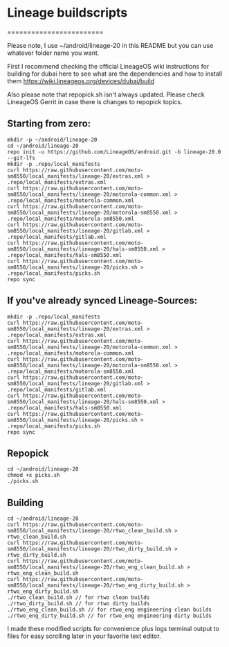 # Lineage buildscripts
========================

Please note, I use ~/android/lineage-20 in this README but you can use whatever folder name you want.

First I recommend checking the official LineageOS wiki instructions for building for dubai here to see what are the dependencies and how to install them
https://wiki.lineageos.org/devices/dubai/build

Also please note that repopick.sh isn't always updated. Please check LineageOS Gerrit in case there is changes to repopick topics.

Starting from zero:
---------
    mkdir -p ~/android/lineage-20
    cd ~/android/lineage-20
    repo init -u https://github.com/LineageOS/android.git -b lineage-20.0 --git-lfs
    mkdir -p .repo/local_manifests
    curl https://raw.githubusercontent.com/moto-sm8550/local_manifests/lineage-20/extras.xml > .repo/local_manifests/extras.xml
    curl https://raw.githubusercontent.com/moto-sm8550/local_manifests/lineage-20/motorola-common.xml > .repo/local_manifests/motorola-common.xml
    curl https://raw.githubusercontent.com/moto-sm8550/local_manifests/lineage-20/motorola-sm8550.xml > .repo/local_manifests/motorola-sm8550.xml
    curl https://raw.githubusercontent.com/moto-sm8550/local_manifests/lineage-20/gitlab.xml > .repo/local_manifests/gitlab.xml
    curl https://raw.githubusercontent.com/moto-sm8550/local_manifests/lineage-20/hals-sm8550.xml > .repo/local_manifests/hals-sm8550.xml
    curl https://raw.githubusercontent.com/moto-sm8550/local_manifests/lineage-20/picks.sh > .repo/local_manifests/picks.sh
    repo sync

If you've already synced Lineage-Sources:
----------
    mkdir -p .repo/local_manifests
    curl https://raw.githubusercontent.com/moto-sm8550/local_manifests/lineage-20/extras.xml > .repo/local_manifests/extras.xml
    curl https://raw.githubusercontent.com/moto-sm8550/local_manifests/lineage-20/motorola-common.xml > .repo/local_manifests/motorola-common.xml
    curl https://raw.githubusercontent.com/moto-sm8550/local_manifests/lineage-20/motorola-sm8550.xml > .repo/local_manifests/motorola-sm8550.xml
    curl https://raw.githubusercontent.com/moto-sm8550/local_manifests/lineage-20/gitlab.xml > .repo/local_manifests/gitlab.xml
    curl https://raw.githubusercontent.com/moto-sm8550/local_manifests/lineage-20/hals-sm8550.xml > .repo/local_manifests/hals-sm8550.xml
    curl https://raw.githubusercontent.com/moto-sm8550/local_manifests/lineage-20/picks.sh > .repo/local_manifests/picks.sh
    repo sync

Repopick
----------
    cd ~/android/lineage-20
    chmod +x picks.sh
    ./picks.sh

Building
----------
    cd ~/android/lineage-20
    curl https://raw.githubusercontent.com/moto-sm8550/local_manifests/lineage-20/rtwo_clean_build.sh > rtwo_clean_build.sh
    curl https://raw.githubusercontent.com/moto-sm8550/local_manifests/lineage-20/rtwo_dirty_build.sh > rtwo_dirty_build.sh
    curl https://raw.githubusercontent.com/moto-sm8550/local_manifests/lineage-20/rtwo_eng_clean_build.sh > rtwo_eng_clean_build.sh
    curl https://raw.githubusercontent.com/moto-sm8550/local_manifests/lineage-20/rtwo_eng_dirty_build.sh > rtwo_eng_dirty_build.sh
    ./rtwo_clean_build.sh // for rtwo clean builds
    ./rtwo_dirty_build.sh // for rtwo dirty builds
    ./rtwo_eng_clean_build.sh // for rtwo_eng engineering clean builds
    ./rtwo_eng_dirty_build.sh // for rtwo_eng engineering dirty builds

I made these modified scripts for convenience plus logs terminal output to files for easy scrolling later in your favorite text editor.
